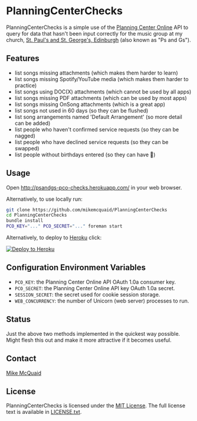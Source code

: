 # PlanningCenterChecks
PlanningCenterChecks is a simple use of the [Planning Center Online](http://get.planningcenteronline.com) API to query for data that hasn't been input correctly for the music group at my church, [St. Paul's and St. George's, Edinburgh](http://www.pandgchurch.org.uk) (also known as "Ps and Gs").

## Features
- list songs missing attachments (which makes them harder to learn)
- list songs missing Spotify/YouTube media (which makes them harder to practice)
- list songs using DOC(X) attachments (which cannot be used by all apps)
- list songs missing PDF attachments (which can be used by most apps)
- list songs missing OnSong attachments (which is a great app)
- list songs not used in 60 days (so they can be flushed)
- list song arrangements named 'Default Arrangement' (so more detail can be added)
- list people who haven't confirmed service requests (so they can be nagged)
- list people who have declined service requests (so they can be swapped)
- list people without birthdays entered (so they can have :cake:)

## Usage
Open http://psandgs-pco-checks.herokuapp.com/ in your web browser.

Alternatively, to use locally run:
```bash
git clone https://github.com/mikemcquaid/PlanningCenterChecks
cd PlanningCenterChecks
bundle install
PCO_KEY="..." PCO_SECRET="..." foreman start
```

Alternatively, to deploy to [Heroku](https://www.heroku.com) click:

[![Deploy to Heroku](https://www.herokucdn.com/deploy/button.png)](https://heroku.com/deploy)

## Configuration Environment Variables
- `PCO_KEY`: the Planning Center Online API OAuth 1.0a consumer key.
- `PCO_SECRET`: the Planning Center Online API key OAuth 1.0a secret.
- `SESSION_SECRET`: the secret used for cookie session storage.
- `WEB_CONCURRENCY`: the number of Unicorn (web server) processes to run.

## Status
Just the above two methods implemented in the quickest way possible. Might flesh this out and make it more attractive if it becomes useful.

## Contact
[Mike McQuaid](mailto:mike@mikemcquaid.com)

## License
PlanningCenterChecks is licensed under the [MIT License](http://en.wikipedia.org/wiki/MIT_License).
The full license text is available in [LICENSE.txt](https://github.com/mikemcquaid/PlanningCenterChecks/blob/master/LICENSE.txt).
